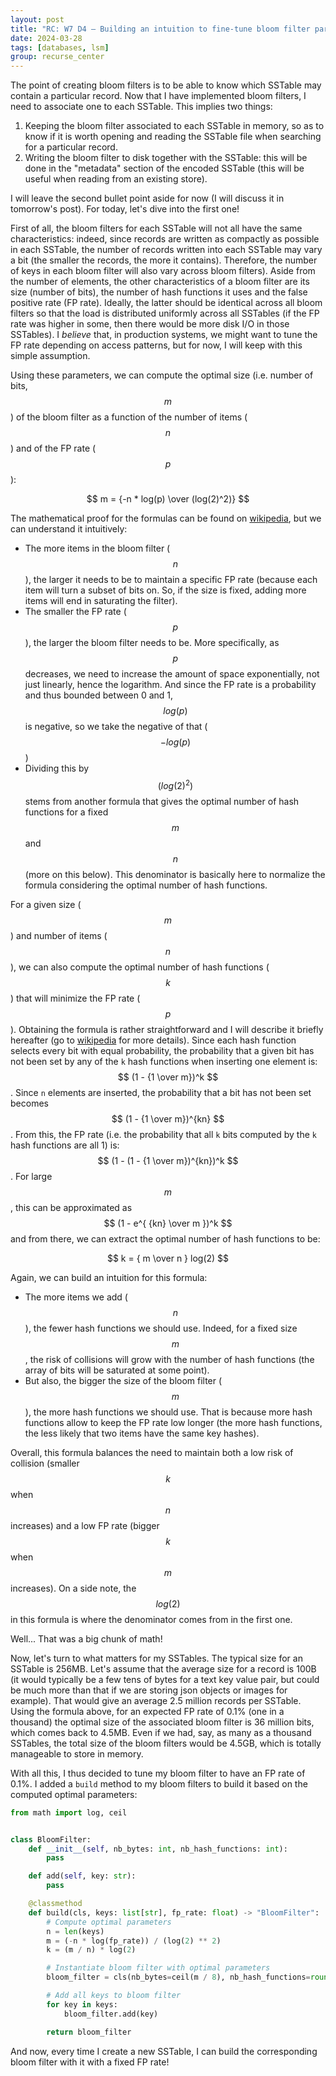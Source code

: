 ```yaml
---
layout: post
title: "RC: W7 D4 — Building an intuition to fine-tune bloom filter parameters"
date: 2024-03-28
tags: [databases, lsm]
group: recurse_center
---
```


The point of creating bloom filters is to be able to know which SSTable may contain a particular record.
Now that I have implemented bloom filters, I need to associate one to each SSTable.
This implies two things:

1. Keeping the bloom filter associated to each SSTable in memory, so as to know if it is worth opening and reading the
   SSTable file when searching for a particular record.
2. Writing the bloom filter to disk together with the SSTable: this will be done in the "metadata" section of the
   encoded SSTable (this will be useful when reading from an existing store).

I will leave the second bullet point aside for now (I will discuss it in tomorrow's post).
For today, let's dive into the first one!

First of all, the bloom filters for each SSTable will not all have the same characteristics: indeed, since records are
written as compactly as possible in each SSTable, the number of records written into each SSTable may vary a bit (the
smaller the records, the more it contains).
Therefore, the number of keys in each bloom filter will also vary across bloom filters).
Aside from the number of elements, the other characteristics of a bloom filter are its size (number of bits), the number
of hash functions it uses and the false positive rate (FP rate).
Ideally, the latter should be identical across all bloom filters so that the load is distributed uniformly across all
SSTables (if the FP rate was higher in some, then there would be more disk I/O in those SSTables).
I _believe_ that, in production systems, we might want to tune the FP rate depending on access patterns, but for now, I
will keep with this simple assumption.

Using these parameters, we can compute the optimal size (i.e. number of bits, $$m$$) of the bloom filter as a
function of the number of items ($$ n $$) and of the FP rate ($$ p $$):

$$ m = {-n * log(p) \over (log(2)^2)} $$

The mathematical proof for the formulas can be found on [wikipedia](https://en.wikipedia.org/wiki/Bloom_filter), but we
can understand it intuitively:

- The more items in the bloom filter ($$n$$), the larger it needs to be to maintain a specific FP rate (because each
  item will turn a subset of bits on. So, if the size is fixed, adding more items will end in saturating the filter).
- The smaller the FP rate ($$p$$), the larger the bloom filter needs to be. More specifically, as $$p$$ decreases, we
  need to increase the amount of space exponentially, not just linearly, hence the logarithm. And since the FP rate is a
  probability and thus bounded between 0 and 1, $$log(p)$$ is negative, so we take the negative of that ($$-log(p)$$)
- Dividing this by $$(log(2)^2)$$ stems from another formula that gives the optimal number of hash functions for a fixed
  $$m$$ and $$n$$ (more on this below). This denominator is basically here to normalize the formula considering the
  optimal number of hash functions.

For a given size ($$m$$) and number of items ($$n$$), we can also compute the optimal number of hash functions ($$k$$)
that will minimize the FP rate ($$p$$).
Obtaining the formula is rather straightforward and I will describe it briefly hereafter (go
to [wikipedia](https://en.wikipedia.org/wiki/Bloom_filter) for more details).
Since each hash function selects every bit with equal probability, the probability that a given bit has not been set by
any of the `k` hash functions when inserting one element is: $$ (1 - {1 \over m})^k $$.
Since `n` elements are inserted, the probability that a bit has not been set becomes $$ (1 - {1 \over m})^{kn} $$.
From this, the FP rate (i.e. the probability that all `k` bits computed by the `k` hash functions are all 1) is:
$$ (1 - (1 - {1 \over m})^{kn})^k $$.
For large $$m$$, this can be approximated as $$ (1 - e^{ {kn} \over m })^k $$ and from there, we can extract the optimal
number of hash functions to be:

$$ k = { m \over n } log(2) $$

Again, we can build an intuition for this formula:

- The more items we add ($$n$$), the fewer hash functions we should use. Indeed, for a fixed size $$m$$, the risk of
  collisions will grow with the number of hash functions (the array of bits will be saturated at some point).
- But also, the bigger the size of the bloom filter ($$m$$), the more hash functions we should use. That is because more
  hash functions allow to keep the FP rate low longer (the more hash functions, the less likely that two items have the
  same key hashes).

Overall, this formula balances the need to maintain both a low risk of collision (smaller $$k$$ when $$n$$ increases)
and a low FP rate (bigger $$k$$ when $$m$$ increases).
On a side note, the $$ log(2) $$ in this formula is where the denominator comes from in the first one.

Well... That was a big chunk of math!

Now, let's turn to what matters for my SSTables.
The typical size for an SSTable is 256MB. Let's assume that the average size for a record is 100B (it would typically be
a few tens of bytes for a text key value pair, but could be much more than that if we are storing json objects or images
for example).
That would give an average 2.5 million records per SSTable.
Using the formula above, for an expected FP rate of 0.1% (one in a thousand) the optimal size of the associated bloom
filter is 36 million bits, which comes back to 4.5MB.
Even if we had, say, as many as a thousand SSTables, the total size of the bloom filters would be 4.5GB, which is
totally manageable to store in memory.

With all this, I thus decided to tune my bloom filter to have an FP rate of 0.1%.
I added a `build` method to my bloom filters to build it based on the computed optimal parameters:

```python
from math import log, ceil


class BloomFilter:
    def __init__(self, nb_bytes: int, nb_hash_functions: int):
        pass

    def add(self, key: str):
        pass

    @classmethod
    def build(cls, keys: list[str], fp_rate: float) -> "BloomFilter":
        # Compute optimal parameters
        n = len(keys)
        m = (-n * log(fp_rate)) / (log(2) ** 2)
        k = (m / n) * log(2)

        # Instantiate bloom filter with optimal parameters
        bloom_filter = cls(nb_bytes=ceil(m / 8), nb_hash_functions=round(k))

        # Add all keys to bloom filter
        for key in keys:
            bloom_filter.add(key)

        return bloom_filter
```

And now, every time I create a new SSTable, I can build the corresponding bloom filter with it with a fixed FP rate!
